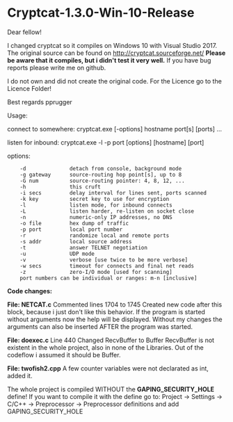 # Cryptcat-1.3.0-Win-10-Release

Dear fellow!

I changed cryptcat so it compiles on Windows 10 with Visual Studio 2017.
The original source can be found on http://cryptcat.sourceforge.net/
**Please be aware that it compiles, but i didn't test it very well.**
If you have bug reports please write me on github.

I do not own and did not create the original code.
For the Licence go to the Licence Folder!

Best regards pprugger



Usage:

connect to somewhere:   cryptcat.exe [-options] hostname port[s] [ports] ...

listen for inbound:     cryptcat.exe -l -p port [options] [hostname] [port]

options:

        -d              detach from console, background mode
        -g gateway      source-routing hop point[s], up to 8
        -G num          source-routing pointer: 4, 8, 12, ...
        -h              this cruft
        -i secs         delay interval for lines sent, ports scanned
        -k key          secret key to use for encryption
        -l              listen mode, for inbound connects
        -L              listen harder, re-listen on socket close
        -n              numeric-only IP addresses, no DNS
        -o file         hex dump of traffic
        -p port         local port number
        -r              randomize local and remote ports
        -s addr         local source address
        -t              answer TELNET negotiation
        -u              UDP mode
        -v              verbose [use twice to be more verbose]
        -w secs         timeout for connects and final net reads
        -z              zero-I/O mode [used for scanning]
        port numbers can be individual or ranges: m-n [inclusive]


**Code changes:**

**File: NETCAT.c**
Commented lines 1704 to 1745
Created new code after this block, because i just don't like this behavior.
If the program is started without arguments now the help will be displayed.
Without my changes the arguments can also be inserted AFTER the program was started.

**File: doexec.c**
Line 440
Changed RecvBuffer to Buffer
RecvBuffer is not existent in the whole project, also in none of the Libraries.
Out of the codeflow i assumed it should be Buffer.

**File: twofish2.cpp**
A few counter variables were not declarated as int, added it. 


The whole project is compiled WITHOUT the **GAPING_SECURITY_HOLE** define!
If you want to compile it with the define go to:
Project -> Settings -> C/C++ -> Preprocessor -> Preprocessor definitions 
and add 
GAPING_SECURITY_HOLE


